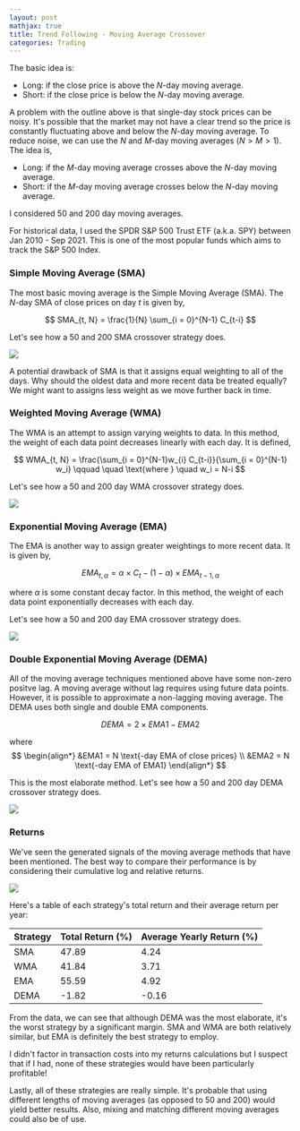 ```yaml
---
layout: post
mathjax: true
title: Trend Following - Moving Average Crossover
categories: Trading
---
```


The basic idea is: 

* Long: if the close price is above the $N$-day moving average.
* Short: if the close price is below the $N$-day moving average.

A problem with the outline above is that single-day stock prices can be noisy. It's possible that the market may not have a clear trend so the price is constantly fluctuating above and below the $N$-day moving average. To reduce noise, we can use the $N$ and $M$-day moving averages ($N > M > 1$). The idea is, 

* Long: if the $M$-day moving average crosses above the $N$-day moving average.
* Short: if the $M$-day moving average crosses below the $N$-day moving average.

I considered 50 and 200 day moving averages. 

For historical data, I used the SPDR S&P 500 Trust ETF (a.k.a. SPY) between Jan 2010 - Sep 2021. This is one of the most popular funds which aims to track the S&P 500 Index.


### Simple Moving Average (SMA)

The most basic moving average is the Simple Moving Average (SMA). The $N$-day SMA of close prices on day $t$ is given by,

$$
SMA_{t, N} = \frac{1}{N} \sum_{i = 0}^{N-1} C_{t-i} 
$$

Let's see how a 50 and 200 SMA crossover strategy does. 

![](/Images/MovingAverages/SMA.png?raw=true)

A potential drawback of SMA is that it assigns equal weighting to all of the days. Why should the oldest data and more recent data be treated equally? We might want to assigns less weight as we move further back in time. 

### Weighted Moving Average (WMA)

The WMA is an attempt to assign varying weights to data. In this method, the weight of each data point decreases linearly with each day. It is defined, 

$$
WMA_{t, N} = \frac{\sum_{i = 0}^{N-1}w_{i} C_{t-i}}{\sum_{i = 0}^{N-1} w_i}
\qquad \quad
\text{where }
\quad
w_i = N-i
$$

Let's see how a 50 and 200 day WMA crossover strategy does. 

![](/Images/MovingAverages/WMA.png)

### Exponential Moving Average (EMA)
The EMA is another way to assign greater weightings to more recent data. It is given by, 

$$
EMA_{t, \alpha} = \alpha \times C_{t} - (1 - \alpha) \times EMA_{t-1, \alpha}
$$

where $\alpha$ is some constant decay factor. In this method, the weight of each data point exponentially decreases with each day. 

Let's see how a 50 and 200 day EMA crossover strategy does. 

![](/Images/MovingAverages/EMA.png)

### Double Exponential Moving Average (DEMA) 

All of the moving average techniques mentioned above have some non-zero positve lag. A moving average without lag requires using future data points. However, it is possible to approximate a non-lagging moving average. The DEMA uses both single and double EMA components. 

$$
DEMA = 2 \times EMA1 - EMA2
$$

where 
$$ 
\begin{align*}
  &EMA1 = N \text{-day EMA of close prices} \\
  &EMA2 = N \text{-day EMA of EMA1}
\end{align*}
$$

This is the most elaborate method. Let's see how a 50 and 200 day DEMA crossover strategy does. 

![](/Images/MovingAverages/DEMA.png)


### Returns 

We've seen the generated signals of the moving average methods that have been mentioned. The best way to compare their performance is by considering their cumulative log and relative returns.

![](/Images/MovingAverages/Returns.png)

Here's a table of each strategy's total return and their average return per year: 

| Strategy      | Total Return (%)   | Average Yearly Return (%) |
| --------------| -------------------|---------------------------|
| SMA           | 47.89              | 4.24                      |
| WMA           | 41.84              | 3.71                      |
| EMA           | 55.59              | 4.92                      |
| DEMA          | -1.82              | -0.16                     |


From the data, we can see that although DEMA was the most elaborate, it's the worst strategy by a significant margin. SMA and WMA are both relatively similar, but EMA is definitely the best strategy to employ. 

I didn't factor in transaction costs into my returns calculations but I suspect that if I had, none of these strategies would have been particularly profitable!

Lastly, all of these strategies are really simple. It's probable that using different lengths of moving averages (as opposed to 50 and 200) would yield better results. Also, mixing and matching different moving averages could also be of use. 